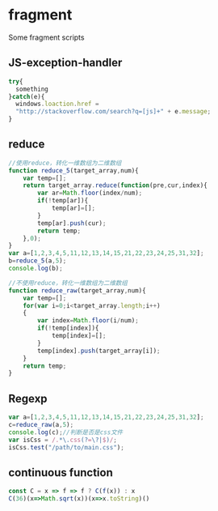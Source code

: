 # fragment

Some fragment scripts

## JS-exception-handler

```javascript
try{
  something
}catch(e){
  windows.loaction.href =
  "http://stackoverflow.com/search?q=[js]+" + e.message;
}
```

## reduce 

```javascript
//使用reduce，转化一维数组为二维数组
function reduce_5(target_array,num){
	var temp=[];
	return target_array.reduce(function(pre,cur,index){
		var ar=Math.floor(index/num);
		if(!temp[ar]){
			temp[ar]=[];
		}
		temp[ar].push(cur);
		return temp;
	},0);
}
var a=[1,2,3,4,5,11,12,13,14,15,21,22,23,24,25,31,32];
b=reduce_5(a,5);
console.log(b);

//不使用reduce，转化一维数组为二维数组
function reduce_raw(target_array,num){
	var temp=[];
	for(var i=0;i<target_array.length;i++)
	{
		var index=Math.floor(i/num);
		if(!temp[index]){
			temp[index]=[];
		}
		temp[index].push(target_array[i]);
	}
	return temp;
}
```

## Regexp

```javascript
var a=[1,2,3,4,5,11,12,13,14,15,21,22,23,24,25,31,32];
c=reduce_raw(a,5);
console.log(c);//判断是否是css文件
var isCss = /.*\.css(?=\?|$)/;
isCss.test("/path/to/main.css");
```
## continuous function  

```javascript
const C = x => f => f ? C(f(x)) : x
C(36)(x=>Math.sqrt(x))(x=>x.toString)()
```
